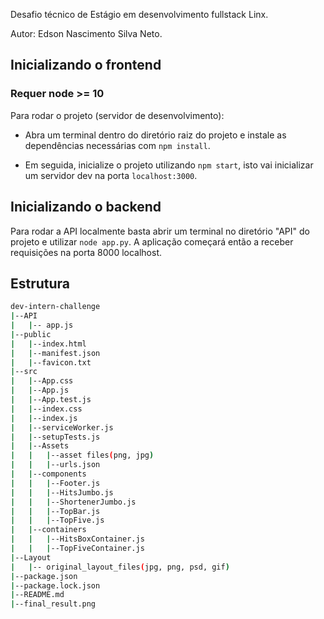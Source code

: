 
Desafio técnico de Estágio em desenvolvimento fullstack Linx.

Autor: Edson Nascimento Silva Neto.

## Inicializando o frontend
### Requer node >= 10
Para rodar o projeto (servidor de desenvolvimento):

- Abra um terminal dentro do diretório raiz do projeto e instale as dependências
necessárias com `npm install`.

- Em seguida, inicialize o projeto utilizando `npm start`, isto vai inicializar um servidor
dev na porta `localhost:3000`.

## Inicializando o backend

Para rodar a API localmente basta abrir um terminal
no diretório "API" do projeto e utilizar `node app.py`.
A aplicação começará então a receber requisições na porta 8000 localhost.

## Estrutura

```sh
dev-intern-challenge
|--API
|   |-- app.js
|--public
|   |--index.html
|   |--manifest.json
|   |--favicon.txt
|--src
|   |--App.css
|   |--App.js
|   |--App.test.js
|   |--index.css
|   |--index.js
|   |--serviceWorker.js
|   |--setupTests.js
|   |--Assets
|   |   |--asset files(png, jpg)
|   |   |--urls.json
|   |--components
|   |   |--Footer.js
|   |   |--HitsJumbo.js
|   |   |--ShortenerJumbo.js
|   |   |--TopBar.js
|   |   |--TopFive.js
|   |--containers
|   |   |--HitsBoxContainer.js
|   |   |--TopFiveContainer.js
|--Layout
|   |-- original_layout_files(jpg, png, psd, gif)
|--package.json
|--package.lock.json
|--README.md
|--final_result.png

```
